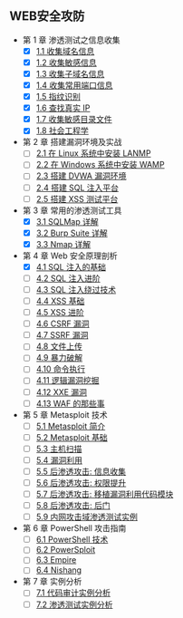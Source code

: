 ## WEB安全攻防   
- 第 1 章 渗透测试之信息收集
  - [x] [1.1 收集域名信息](1/1-1.md#11-收集域名信息)  
  - [x] [1.2 收集敏感信息](1/1-1.md#12-收集敏感信息)  
  - [x] [1.3 收集子域名信息](1/1-1.md#13-收集子域名信息)  
  - [x] [1.4 收集常用端口信息](1/1-1.md#14-收集常用端口信息)  
  - [x] [1.5 指纹识别](1/1-1.md#15-指纹识别)  
  - [x] [1.6 查找真实 IP](1/1-1.md#16-查找真实ip)  
  - [x] [1.7 收集敏感目录文件](1/1-1.md#17收集敏感目录文件)  
  - [x] [1.8 社会工程学](1/1-1.md#18社会工程学)  
- 第 2 章 搭建漏洞环境及实战
  - [ ] [2.1 在 Linux 系统中安装 LANMP](2/2.md#)  
  - [ ] [2.2 在 Windows 系统中安装 WAMP](2/2.md#)  
  - [ ] [2.3 搭建 DVWA 漏洞环境](2/2.md#)  
  - [ ] [2.4 搭建 SQL 注入平台](2/2.md#)  
  - [ ] [2.5 搭建 XSS 测试平台](2/2.md#)  
- 第 3 章 常用的渗透测试工具
  - [x] [3.1 SQLMap 详解](3/3-1-SQLMap.md)  
  - [x] [3.2 Burp Suite 详解](3/3-2-Burp.md)  
  - [x] [3.3 Nmap 详解](3/3-3-Nmap.md)  
- 第 4 章 Web 安全原理剖析
  - [x] [4.1 SQL 注入的基础](4/4-1-sql-inject.md)  
  - [ ] [4.2 SQL 注入进阶](4/4-2-sql-inject-plus.md)  
  - [ ] [4.3 SQL 注入绕过技术](4/4-3-sql-inject-plus-rao.md)  
  - [ ] [4.4 XSS 基础](4/4-4-xss-base.md)  
  - [ ] [4.5 XSS 进阶](4/4-5-xss-pro.md)  
  - [ ] [4.6 CSRF 漏洞](4/4-6-csrf.md)  
  - [ ] [4.7 SSRF 漏洞](4/4-7-ssrf.md)  
  - [ ] [4.8 文件上传](4/4-8-upload.md)  
  - [ ] [4.9 暴力破解](4/4-9-force-attack.md)  
  - [ ] [4.10 命令执行](4/4-10-cmd.md)  
  - [ ] [4.11 逻辑漏洞挖掘](4/4-11-hole-hack.md)  
  - [ ] [4.12 XXE 漏洞](4/4-12-xxe.md)  
  - [ ] [4.13 WAF 的那些事](4/4-13-waf.md)  
- 第 5 章 Metasploit 技术
  - [ ] [5.1 Metasploit 简介]()  
  - [ ] [5.2 Metasploit 基础]()  
  - [ ] [5.3 主机扫描]()  
  - [ ] [5.4 漏洞利用]()  
  - [ ] [5.5 后渗透攻击: 信息收集]()  
  - [ ] [5.6 后渗透攻击: 权限提升]()  
  - [ ] [5.7 后渗透攻击: 移植漏洞利用代码模块]()  
  - [ ] [5.8 后渗透攻击: 后门]()  
  - [ ] [5.9 内网攻击域渗透测试实例]()  
- 第 6 章 PowerShell 攻击指南
  - [ ] [6.1 PowerShell 技术]()  
  - [ ] [6.2 PowerSploit]()  
  - [ ] [6.3 Empire ]()  
  - [ ] [6.4 Nishang]()  
- 第 7 章 实例分析 
  - [ ] [7.1 代码审计实例分析]()  
  - [ ] [7.2 渗透测试实例分析]()  
